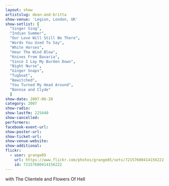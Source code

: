 ```yaml
---
layout: show
artistslug: dean-and-britta
show-venue: 'Legion, London, UK'
show-setlist: [
  "Singer Sing",
  "Indian Summer",
  "Our Love Will Still Be There",
  "Words You Used To Say",
  "White Horses",
  "Hear The Wind Blow",
  "Knives From Bavaria",
  "Since I Lay My Burden Down",
  "Night Nurse",
  "Ginger Snaps",
  "Tugboat",
  "Bewitched",
  "You Turned My Head Around",
  "Bonnie and Clyde"
  ]
show-date: 2007-06-20
category: 2007
show-radio: 
show-lastfm: 225440
show-cancelled: 
performers: 
facebook-event-url: 
show-poster-url: 
show-ticket-url: 
show-venue-website: 
show-additional: 
flickr:
  - user: grange85
    url: https://www.flickr.com/photos/grange85/sets/72157600414156222
    id: 72157600414156222
---
```


with The Clientele and Flowers Of Hell